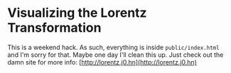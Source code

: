 # Visualizing the Lorentz Transformation

This is a weekend hack. As such, everything is inside ```public/index.html``` and I'm sorry for that. Maybe one day I'll clean this up. Just check out the damn site for more info: [http://lorentz.j0.hn](http://lorentz.j0.hn)
